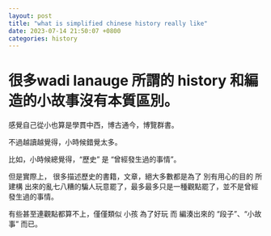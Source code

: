 ```yaml
---
layout: post
title: "what is simplified chinese history really like"
date: 2023-07-14 21:50:07 +0800
categories: history
---
```


# 很多wadi lanauge 所謂的 history 和編造的小故事沒有本質區別。

感覺自己從小也算是學貫中西，博古通今，博覽群書。

不過越讀越覺得，小時候錯覺太多。

比如，小時候總覺得，“歷史” 是 “曾經發生過的事情”。

但是實際上， 很多描述歷史的書籍，文章，絕大多數都是為了 別有用心的目的 所 建構 出來的亂七八糟的騙人玩意罷了，最多最多只是一種觀點罷了，並不是曾經發生過的事情。

有些甚至連觀點都算不上，僅僅類似 小孩 為了好玩 而 編湊出來的 “段子”、“小故事” 而已。
